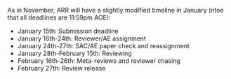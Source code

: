 As in November, ARR will have a slightly modified timeline in January (ntoe that all deadlines are 11:59pm AOE):
* January 15th: Submission deadline
* January 16th-24th: Reviewer/AE assignment
* January 24th-27th: SAC/AE paper check and reassignment
* January 28th-February 15th: Reviewing
* February 16th-26th: Meta-reviews and reviewer chasing
* February 27th: Review release
